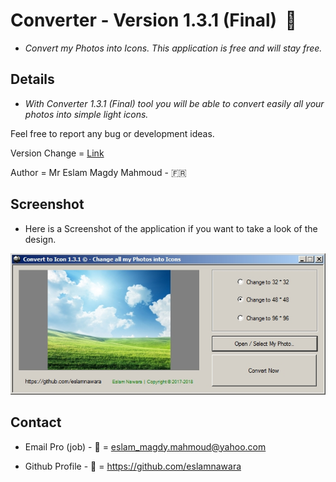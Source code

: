 # Converter - Version 1.3.1 (Final)  :star2:

- *Convert my Photos into Icons. This application is free and will stay free.*

## Details

- *With Converter 1.3.1 (Final) tool you will be able to convert easily all your photos into simple light icons.*

Feel free to report any bug or development ideas. 

Version Change = [Link](CHANGE.md)

Author = Mr Eslam Magdy Mahmoud - :fr:

## Screenshot

- Here is a Screenshot of the application if you want to take a look of the design.

![alt tag](https://github.com/eslamnawara/Converter-1.3.1/blob/master/Screenshot.jpg) 

## Contact

- Email Pro (job) - :email: = eslam_magdy.mahmoud@yahoo.com

- Github Profile - :man: = https://github.com/eslamnawara
